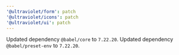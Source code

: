 ```yaml
---
'@ultraviolet/form': patch
'@ultraviolet/icons': patch
'@ultraviolet/ui': patch
---
```


Updated dependency `@babel/core` to `7.22.20`.
Updated dependency `@babel/preset-env` to `7.22.20`.
